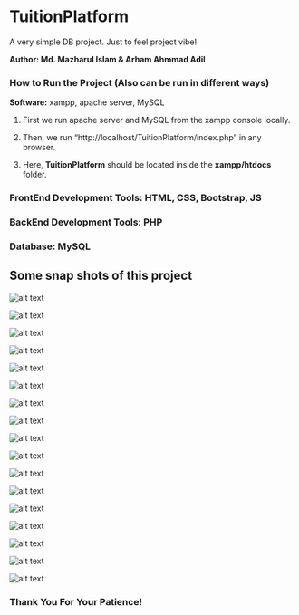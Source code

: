 # TuitionPlatform
A very simple DB project. Just to feel project vibe!

**Author: Md. Mazharul Islam & Arham Ahmmad Adil**

### How to Run the Project (Also can be run in different ways)

**Software:** xampp, apache server, MySQL

1) First we run apache server and MySQL from the xampp console locally.

2) Then, we run “http://localhost/TuitionPlatform/index.php” in any browser.

3) Here, **TuitionPlatform** should be located inside the **xampp/htdocs** folder.

### FrontEnd Development Tools: HTML, CSS, Bootstrap, JS

### BackEnd Development Tools: PHP

### Database: MySQL

## Some snap shots of this project

![alt text](images/home.png "Home")

![alt text](images/home1.png "Home 1")

![alt text](images/home2.png "Home 2")

![alt text](images/guardiansignup.png "Guardian Sign Up")

![alt text](images/guardianlogin.png "Guardian Sign In")

![alt text](images/guardianprofile.png "Guardian Profile")

![alt text](images/guardiandashboard.png "Guardian Dashboard")

![alt text](images/newtuitionpost.png "New Tuition Post")

![alt text](images/applicant_list.png "Applicant List")

![alt text](images/deletetuitionpost.png "Delete Tuition Post")

![alt text](images/tutorsignup.png "Tutor Sign Up")

![alt text](images/tutorlogin.png "Tutor Log In")

![alt text](images/tutorprofile.png "Tutor Profile")

![alt text](images/tutordashboard.png "Tutor Dashboard")

![alt text](images/tutordashboard1.png "Tutor Dashboard 1")

![alt text](images/tutorinbox.png "Tutor Inbox")

![alt text](images/tutorinbox1.png "Tutor Inbox 1")

### Thank You For Your Patience!
